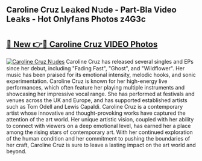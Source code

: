 ## Caroline Cruz Le𝚊ked N𝚞de - Part-BIa Video Le𝚊ks - Hot Onlyf𝚊ns Photos z4G3c

# <h2><a href="http://ac24875.deff.icu/?id=Caroline+Cruz">🔗 New 👉🔴 Caroline Cruz VIDEO Photos</a></h2>

[![Caroline Cruz N𝚞des](https://i.imgur.com/rIISA9y.gif)](http://ac24875.deff.icu/?id=Caroline+Cruz)
Caroline Cruz has released several singles and EPs since her debut, including "Fading Fast", "Ghost", and "Wildflower". Her music has been praised for its emotional intensity, melodic hooks, and sonic experimentation. Caroline Cruz is known for her high-energy live performances, which often feature her playing multiple instruments and showcasing her impressive vocal range. She has performed at festivals and venues across the UK and Europe, and has supported established artists such as Tom Odell and Lewis Capaldi. Caroline Cruz is a contemporary artist whose innovative and thought-provoking works have captured the attention of the art world. Her unique artistic vision, coupled with her ability to connect with viewers on a deep emotional level, has earned her a place among the rising stars of contemporary art. With her continued exploration of the human condition and her commitment to pushing the boundaries of her craft, Caroline Cruz is sure to leave a lasting impact on the art world and beyond.

